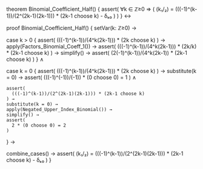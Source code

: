 theorem Binomial_Coefficient_Half() {
  assert(
    ∀k ∈ ℤ≥0 ⇒ (
      (k₁/₂) = (((-1)^(k-1))/(2^(2k-1)(2k-1))) * (2k-1 choose k) - δₖ₀
    )
  )
} ↔

proof Binomial_Coefficient_Half() {
  setVar(k: ℤ≥0) →
  
  case k > 0 {
    assert(
      (((-1)^(k-1))/(4^k(2k-1))) * (2k choose k)
    ) →
    apply(Factors_Binomial_Coeff_1()) →
    assert(
      (((-1)^(k-1))/(4^k(2k-1))) * (2k/k) * (2k-1 choose k)
    ) →
    simplify() →
    assert(
      (2(-1)^(k-1))/(4^k(2k-1)) * (2k-1 choose k)
    )
  } ∧

  case k = 0 {
    assert(
      (((-1)^(k-1))/(4^k(2k-1))) * (2k choose k)
    ) →
    substitute(k = 0) →
    assert(
      (((-1)^(-1))/(-1)) * (0 choose 0) = 1
    ) ∧
    
    assert(
      (((-1)^(k-1))/(2^(2k-1)(2k-1))) * (2k-1 choose k)
    ) →
    substitute(k = 0) →
    apply(Negated_Upper_Index_Binomial()) →
    simplify() →
    assert(
      2 * (0 choose 0) = 2
    )
  } →

  combine_cases() →
  assert(
    (k₁/₂) = (((-1)^(k-1))/(2^(2k-1)(2k-1))) * (2k-1 choose k) - δₖ₀
  )
}